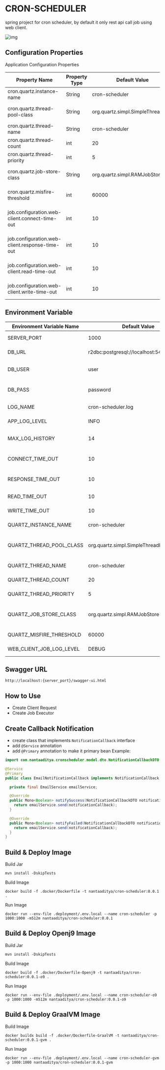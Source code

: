 # CRON-SCHEDULER

spring project for cron scheduler, by default it only rest api call job using web client.

![img](./static/erd.png)

## Configuration Properties
Application Configuration Properties

| Property Name                                  | Property Type | Default Value                     | Description                                |
|------------------------------------------------|---------------|-----------------------------------|--------------------------------------------|
| cron.quartz.instance-name                      | String        | cron-scheduler                    | quartz instance name                       |
| cron.quartz.thread-pool-class                  | String        | org.quartz.simpl.SimpleThreadPool | quartz thread pool implementation          |
| cron.quartz.thread-name                        | String        | cron-scheduler                    | quartz thread name                         |
| cron.quartz.thread-count                       | int           | 20                                | quartz thread count                        |
| cron.quartz.thread-priority                    | int           | 5                                 | quartz thread priority                     |
| cron.quartz.job-store-class                    | String        | org.quartz.simpl.RAMJobStore      | quartz job store implementation            |
| cron.quartz.misfire-threshold                  | int           | 60000                             | quartz misfire threshold configuration     |
| job.configuration.web-client.connect-time-out  | int           | 10                                | web client connect time out configuration  |
| job.configuration.web-client.response-time-out | int           | 10                                | web client response time out configuration |
| job.configuration.web-client.read-time-out     | int           | 10                                | web client read time out configuration     |
| job.configuration.web-client.write-time-out    | int           | 10                                | web client write time out configuration    |

## Environment Variable

| Environment Variable Name | Default Value                             | Description                             |
|---------------------------|-------------------------------------------|-----------------------------------------|
| SERVER_PORT               | 1000                                      | application port                        |
| DB_URL                    | r2dbc:postgresql://localhost:5432/cron_db | application db host                     |
| DB_USER                   | user                                      | application db username credential      |
| DB_PASS                   | password                                  | application db password credential      |
| LOG_NAME                  | cron-scheduler.log                        | application log name                    |
| APP_LOG_LEVEL             | INFO                                      | application log level                   |
| MAX_LOG_HISTORY           | 14                                        | max application log history             |
| CONNECT_TIME_OUT          | 10                                        | web client job connect time out         |
| RESPONSE_TIME_OUT         | 10                                        | web client job response time out        |
| READ_TIME_OUT             | 10                                        | web client job read time out            |
| WRITE_TIME_OUT            | 10                                        | web client job write time out           |
| QUARTZ_INSTANCE_NAME      | cron-scheduler                            | quartz instance name                    |
| QUARTZ_THREAD_POOL_CLASS  | org.quartz.simpl.SimpleThreadPool         | quartz thread pool implementation class |
| QUARTZ_THREAD_NAME        | cron-scheduler                            | quartz thread pool name                 |
| QUARTZ_THREAD_COUNT       | 20                                        | quartz thread pool size                 |
| QUARTZ_THREAD_PRIORITY    | 5                                         | quartz thread priority                  |
| QUARTZ_JOB_STORE_CLASS    | org.quartz.simpl.RAMJobStore              | quartz job store implementation class   |
| QUARTZ_MISFIRE_THRESHOLD  | 60000                                     | quartz misfire threshold                |
| WEB_CLIENT_JOB_LOG_LEVEL  | DEBUG                                     | web client job log level                |

## Swagger URL
```shell
http://localhost:{server_port}/swagger-ui.html
```

## How to Use
- Create Client Request
- Create Job Executor

## Create Callback Notification
- create class that implements `NotificationCallback` interface
 - add `@Service` annotation
- add `@Primary` annotation to make it primary bean
  Example:

```java
import com.nantaaditya.cronscheduler.model.dto.NotificationCallbackDTO;

@Service
@Primary
public class EmailNotificationCallback implements NotificationCallback {

  private final EmailService emailService;

  @Override
  public Mono<Boolean> notifySuccess(NotificationCallbackDTO notificationCallback) {
    return emailService.send(notificationCallback);
  }

  @Override
  public Mono<Boolean> notifyFailed(NotificationCallbackDTO notificationCallback) {
    return emailService.send(notificationCallback);
  }
}
```


## Build & Deploy Image
Build Jar
```shell
mvn install -DskipTests
```

Build Image
```shell
docker build -f .docker/Dockerfile -t nantaaditya/cron-scheduler:0.0.1 .
```

Run Image
```shell
docker run --env-file .deployment/.env.local --name cron-scheduler -p 1000:1000 -m512m nantaaditya/cron-scheduler:0.0.1
```

## Build & Deploy Openj9 Image
Build Jar
```shell
mvn install -DskipTests
```

Build Image
```shell
docker build -f .docker/Dockerfile-Openj9 -t nantaaditya/cron-scheduler:0.0.1-o9 .
```

Run Image
```shell
docker run --env-file .deployment/.env.local --name cron-scheduler-o9 -p 1000:1000 -m512m nantaaditya/cron-scheduler:0.0.1-o9
```

## Build & Deploy GraalVM Image

Build Image
```shell
docker buildx build -f .docker/Dockerfile-GraalVM -t nantaaditya/cron-scheduler:0.0.1-gvm .
```

Run Image
```shell
docker run --env-file .deployment/.env.local --name cron-scheduler-gvm -p 1000:1000 nantaaditya/cron-scheduler:0.0.1-gvm
```